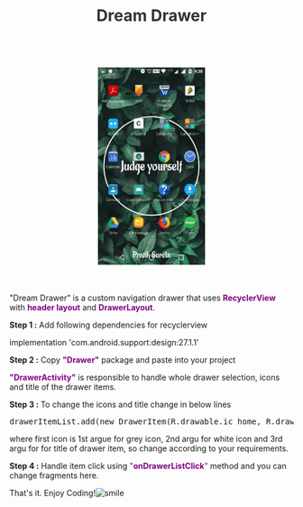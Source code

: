 <h1 style="text-align: center;"><span style="color: #333333;"><strong>Dream Drawer</strong></span></h1>
<p style="text-align: center;">&nbsp;</p>
<h1 style="text-align: center;"><img style="display: block; margin-left: auto; margin-right: auto;" title="this slowpoke moves" src="https://raw.githubusercontent.com/PratikSurela/DreamDrawer/master/output.gif" width="190" height="350" /></h1>
<p>&nbsp;</p>
<p>"Dream Drawer" is a custom navigation drawer that uses <span style="color: #800080;"><strong>RecyclerView</strong></span> with <span style="color: #800080;"><strong>header layout</strong></span> and <span style="color: #800080;"><strong>DrawerLayout</strong></span>.</p>
<p><strong>Step 1 :</strong> Add following dependencies for recyclerview</p>
<p>implementation 'com.android.support:design:27.1.1'</p>
<p><strong>Step 2 :</strong> Copy <span style="color: #800080;"><strong>"Drawer"</strong></span> package and paste into your project&nbsp;</p>
<p><span style="color: #800080;"><strong>"DrawerActivity"</strong></span> is responsible to handle whole drawer selection, icons and title of the drawer items.</p>
<p><strong>Step 3 :</strong> To change the icons and title change in below lines</p>
<pre>drawerItemList.add(new DrawerItem(R.drawable.ic_home, R.drawable.ic_home_white, getString(R.string.home)));</pre>
<p>where first icon is 1st argue for grey icon, 2nd argu for white icon and 3rd argu for for title of drawer item, so change according to your requirements.</p>
<p><strong>Step 4 :</strong> Handle item click using <span style="color: #800080;">"<strong>onDrawerListClick</strong>"</span> method and you can change fragments here.</p>
<p>That's it. Enjoy Coding!<img src="https://html-online.com/editor/tinymce4_6_5/plugins/emoticons/img/smiley-smile.gif" alt="smile" /></p>
